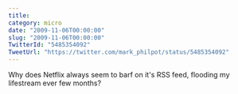 ```yaml
---
title: 
category: micro
date: "2009-11-06T00:00:00"
slug: "2009-11-06T00:00:00"
TwitterId: "5485354092"
TweetUrl: "https://twitter.com/mark_philpot/status/5485354092"
---
```


Why does Netflix always seem to barf on it's RSS feed, flooding my lifestream
ever few months?
